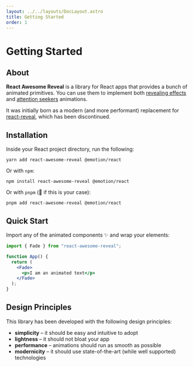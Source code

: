 ```yaml
---
layout: ../../layouts/DocLayout.astro
title: Getting Started
order: 1
---
```


# Getting Started

## About

**React Awesome Reveal** is a library for React apps that provides a bunch of animated primitives. You can use them to implement both [revealing effects](/docs/revealing-effects) and [attention seekers](/docs/attention-seekers) animations.

It was initially born as a modern (and more performant) replacement for [react-reveal](https://github.com/rnosov/react-reveal), which has been discontinued.

## Installation

Inside your React project directory, run the following:

```shell
yarn add react-awesome-reveal @emotion/react
```

Or with `npm`:

```shell
npm install react-awesome-reveal @emotion/react
```

Or with `pnpm` (:raised_hands: if this is your case):

```shell
pnpm add react-awesome-reveal @emotion/react
```

## Quick Start

Import any of the animated components :sparkles: and wrap your elements:

```jsx
import { Fade } from "react-awesome-reveal";

function App() {
  return (
    <Fade>
      <p>I am an animated text</p>
    </Fade>
  );
}
```

## Design Principles

This library has been developed with the following design principles:

- **simplicity** – it should be easy and intuitive to adopt
- **lightness** – it should not bloat your app
- **performance** – animations should run as smooth as possible
- **modernicity** – it should use state-of-the-art (while well supported) technologies
